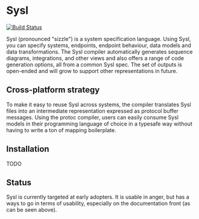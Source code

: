 # Sysl

[![Build Status][travis-img]][travis-url]

Sysl (pronounced "sizzle") is a system specification language. Using Sysl, you
can specify systems, endpoints, endpoint behaviour, data models and data
transformations. The Sysl compiler automatically generates sequence diagrams,
integrations, and other views and also offers a range of code generation
options, all from a common Sysl spec. The set of outputs is open-ended and will
grow to support other representations in future.


## Cross-platform strategy

To make it easy to reuse Sysl across systems, the compiler translates Sysl files
into an intermediate representation expressed as protocol buffer messages. Using
the protoc compiler, users can easily consume Sysl models in their programming
language of choice in a typesafe way without having to write a ton of mapping
boilerplate.


## Installation

TODO


## Status

Sysl is currently targeted at early adopters. It is usable in anger, but has a
ways to go in terms of usability, especially on the documentation front (as can
be seen above).

[travis-img]: https://travis-ci.org/orlade/Sysl.svg?branch=master
[travis-url]: https://travis-ci.org/orlade/Sysl
